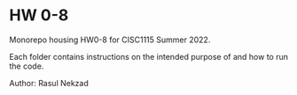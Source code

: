 # HW 0-8

Monorepo housing HW0-8 for CISC1115 Summer 2022.

Each folder contains instructions on the intended purpose of and how to run the code.

Author: Rasul Nekzad
